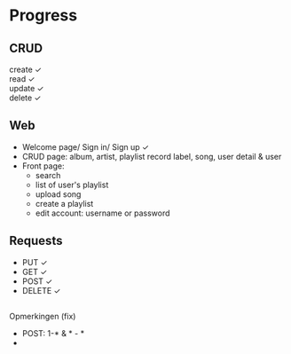 # Progress
## CRUD
  create ✓   
  read ✓  
  update ✓  
  delete ✓

## Web
-  Welcome page/ Sign in/ Sign up ✓
- CRUD page: album, artist, playlist record label, song, user detail & user
- Front page: 
  - search
  - list of user's playlist
  - upload song 
  - create a playlist  
  - edit account: username or password

## Requests
- PUT ✓
- GET ✓
- POST ✓
- DELETE ✓
  
##
Opmerkingen (fix)
- POST: 1-* & * - * 
- 